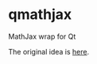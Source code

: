# qmathjax
MathJax wrap for Qt

The original idea is [here](https://github.com/nathancarter/qtmathjax).
